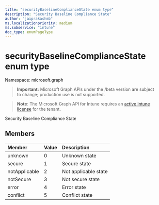 ```yaml
---
title: "securityBaselineComplianceState enum type"
description: "Security Baseline Compliance State"
author: "jaiprakashmb"
ms.localizationpriority: medium
ms.subservice: "intune"
doc_type: enumPageType
---
```


# securityBaselineComplianceState enum type

Namespace: microsoft.graph

> **Important:** Microsoft Graph APIs under the /beta version are subject to change; production use is not supported.

> **Note:** The Microsoft Graph API for Intune requires an [active Intune license](https://go.microsoft.com/fwlink/?linkid=839381) for the tenant.

Security Baseline Compliance State

## Members
|Member|Value|Description|
|:---|:---|:---|
|unknown|0|Unknown state|
|secure|1|Secure state|
|notApplicable|2|Not applicable state|
|notSecure|3|Not secure state|
|error|4|Error state|
|conflict|5|Conflict state|
